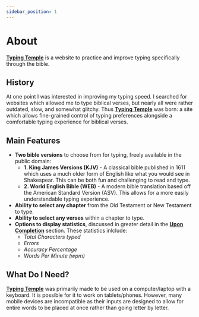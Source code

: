 ```yaml
---
sidebar_position: 1
---
```


# About

**[Typing Temple](https://www.typingtemple.com/)** is a website to practice and improve typing specifically through the bible.

## History

At one point I was interested in improving my typing speed. I searched for websites which allowed me to type biblical verses, but nearly all were rather outdated, slow, and somewhat glitchy. Thus **[Typing Temple](https://www.typingtemple.com/)** was born: a site which allows fine-grained control of typing preferences alongside a comfortable typing experience for biblical verses.

## Main Features

- **Two bible versions** to choose from for typing, freely available in the public domain:
	- **1\. King James Versions (KJV)** - A classical bible published in 1611 which uses a much older form of English like what you would see in Shakespear. This can be both fun and challenging to read and type.
	- **2\. World English Bible (WEB)** - A modern bible translation based off the American Standard Version (ASV). This allows for a more easily understandable typing experience.
- **Ability to select any chapter** from the Old Testament or New Testament to type.
- **Ability to select any verses** within a chapter to type.
- **Options to display statistics**, discussed in greater detail in the **[Upon Completion](/docs/tutorial-basics/upon-completion)** section. These statistics inlclude:
	- *Total Characters typed*
	- *Errors*
	- *Accuracy Percentage*
	- *Words Per Minute (wpm)*

## What Do I Need?

**[Typing Temple](https://www.typingtemple.com/)** was primarily made to be used on a computer/laptop with a keyboard. It is possible for it to work on tablets/phones. However, many mobile devices are incompatible as their inputs are designed to allow for entire words to be placed at once rather than going letter by letter.

